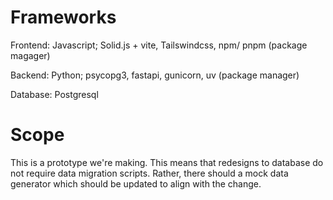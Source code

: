 # Frameworks

Frontend: Javascript; Solid.js + vite, Tailswindcss, npm/ pnpm (package magager)

Backend: Python; psycopg3, fastapi, gunicorn, uv (package manager)

Database: Postgresql

# Scope

This is a prototype we're making. This means that redesigns to database do not require data migration scripts. Rather, there should a mock data generator which should be updated to align with the change.

<!-- # Reproducibility

You always develop this as dockerized containers using dockerfiles and docker-compose.yml
This makes reproducibility and redeployment seemless. -->
